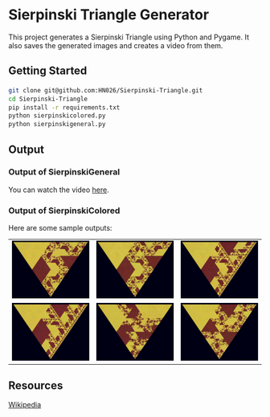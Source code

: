 # Sierpinski Triangle Generator

This project generates a Sierpinski Triangle using Python and Pygame. It also saves the generated images and creates a video from them.

## Getting Started
```bash
git clone git@github.com:HN026/Sierpinski-Triangle.git
cd Sierpinski-Triangle
pip install -r requirements.txt
python sierpinskicolored.py
python sierpinskigeneral.py
```

## Output

### Output of SierpinskiGeneral
You can watch the video [here](./output.avi).

### Output of SierpinskiColored

Here are some sample outputs:

<table>
  <tr>
    <td><img src="./out/triangle_0000_0104.jpg" alt="Image 1" width="200"/></td>
    <td><img src="./out/triangle_0000_0105.jpg" alt="Image 2" width="200"/></td>
    <td><img src="./out/triangle_0000_0110.jpg" alt="Image 3" width="200"/></td>
  </tr>
  <tr>
    <td><img src="./out/triangle_0000_0111.jpg" alt="Image 4" width="200"/></td>
    <td><img src="./out/triangle_0000_0112.jpg" alt="Image 5" width="200"/></td>
    <td><img src="./out/triangle_0000_0120.jpg" alt="Image 6" width="200"/></td>
  </tr>
</table>

## Resources
[Wikipedia](https://en.wikipedia.org/wiki/Sierpi%C5%84ski_triangle)
